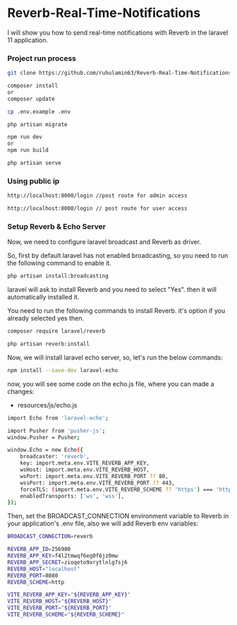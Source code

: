 # Reverb-Real-Time-Notifications
 I will show you how to send real-time notifications with Reverb in the laravel 11 application.

### Project run process
```bash
git clone https://github.com/ruhulamin63/Reverb-Real-Time-Notifications.git
```

```bash
composer install
or
composer update
```

```bash
cp .env.example .env
```

```bash
php artisan migrate
```

```bash
npm run dev
or
npm run build
```

```bash
php artisan serve
```

### Using public ip
```bash
http://localhost:8000/login //post route for admin access

http://localhost:8000/login // post route for user access
```

 ### Setup Reverb & Echo Server
Now, we need to configure laravel broadcast and Reverb as driver.

So, first by default laravel has not enabled broadcasting, so you need to run the following command to enable it.
```bash
php artisan install:broadcasting
```

laravel will ask to install Reverb and you need to select "Yes". then it will automatically installed it.

You need to run the following commands to install Reverb. it's option if you already selected yes then.
```bash
composer require laravel/reverb
```

```bash
php artisan reverb:install
```

Now, we will install laravel echo server, so, let's run the below commands:
```bash
npm install --save-dev laravel-echo
```

now, you will see some code on the echo.js file, where you can made a changes:

- resources/js/echo.js
```bash
import Echo from 'laravel-echo';

import Pusher from 'pusher-js';
window.Pusher = Pusher;

window.Echo = new Echo({
    broadcaster: 'reverb',
    key: import.meta.env.VITE_REVERB_APP_KEY,
    wsHost: import.meta.env.VITE_REVERB_HOST,
    wsPort: import.meta.env.VITE_REVERB_PORT ?? 80,
    wssPort: import.meta.env.VITE_REVERB_PORT ?? 443,
    forceTLS: (import.meta.env.VITE_REVERB_SCHEME ?? 'https') === 'https',
    enabledTransports: ['ws', 'wss'],
});
```

Then, set the BROADCAST_CONNECTION environment variable to Reverb in your application's .env file, also we will add Reverb env variables:

```bash
BROADCAST_CONNECTION=reverb

REVERB_APP_ID=256980
REVERB_APP_KEY=f4l2tmwqf6eg0f6jz0mw
REVERB_APP_SECRET=zioqeto9xrytlnlg7sj6
REVERB_HOST="localhost"
REVERB_PORT=8080
REVERB_SCHEME=http

VITE_REVERB_APP_KEY="${REVERB_APP_KEY}"
VITE_REVERB_HOST="${REVERB_HOST}"
VITE_REVERB_PORT="${REVERB_PORT}"
VITE_REVERB_SCHEME="${REVERB_SCHEME}"
```
